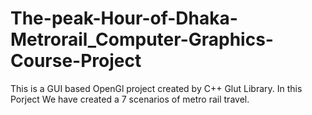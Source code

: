 # The-peak-Hour-of-Dhaka-Metrorail_Computer-Graphics-Course-Project
This is a GUI based OpenGl project created by C++ Glut Library. In this Porject We have created a 7 scenarios of metro rail travel.
